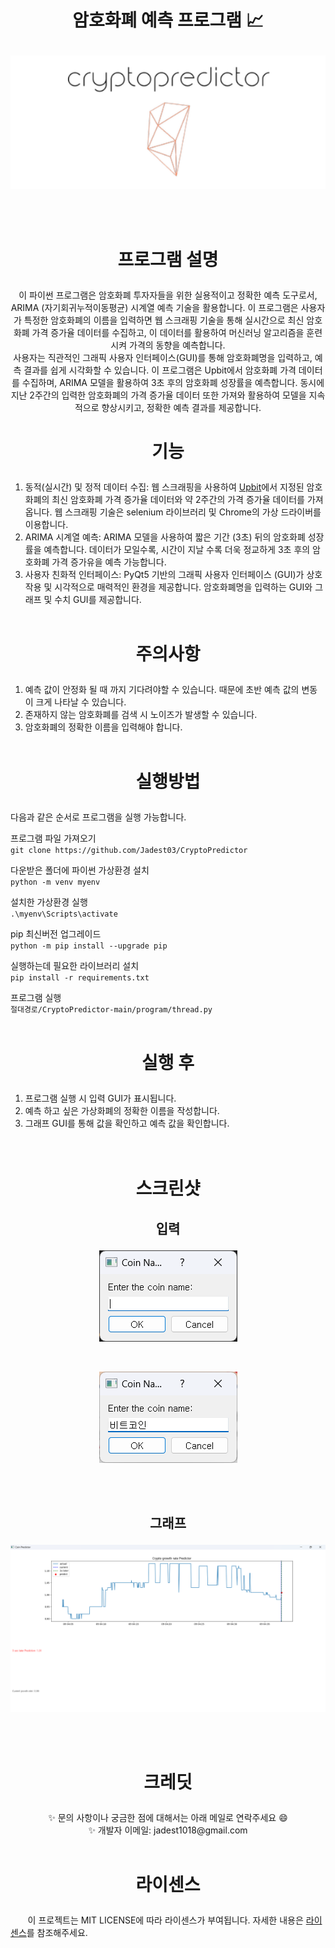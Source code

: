 # <p align="center">암호화폐 예측 프로그램 📈</p>

<p align="center">
  <img src="/imgs/logo.png" alt="logo">
</p>
<br/><br/>

# <p align="center">프로그램 설명</p>

<p align="center">
  이 파이썬 프로그램은 암호화폐 투자자들을 위한 실용적이고 정확한 예측 도구로서, ARIMA (자기회귀누적이동평균) 시계열 예측 기술을 활용합니다. 이 프로그램은 사용자가 특정한 암호화폐의 이름을 입력하면 웹 스크래핑 기술을 통해 실시간으로 최신 암호화폐 가격 증가율 데이터를 수집하고, 이 데이터를 활용하여 머신러닝 알고리즘을 훈련시켜 가격의 동향을 예측합니다.
  <br/>
  사용자는 직관적인 그래픽 사용자 인터페이스(GUI)를 통해 암호화폐명을 입력하고, 예측 결과를 쉽게 시각화할 수 있습니다. 이 프로그램은 Upbit에서 암호화폐 가격 데이터를 수집하며, ARIMA 모델을 활용하여 3초 후의 암호화폐 성장률을 예측합니다. 동시에 지난 2주간의 입력한 암호화폐의 가격 증가율 데이터 또한 가져와 활용하여 모델을 지속적으로 향상시키고, 정확한 예측 결과를 제공합니다.
</p>

# <p align="center">기능</p>

1. 동적(실시간) 및 정적 데이터 수집: 웹 스크래핑을 사용하여 [Upbit](https://upbit.com/home, "upbit link")에서 지정된 암호화폐의 최신 암호화폐 가격 증가율 데이터와 약 2주간의 가격 증가율 데이터를 가져옵니다. 웹 스크래핑 기술은 selenium 라이브러리 및 Chrome의 가상 드라이버를 이용합니다.
2. ARIMA 시계열 예측: ARIMA 모델을 사용하여 짧은 기간 (3초) 뒤의 암호화폐 성장률을 예측합니다. 데이터가 모일수록, 시간이 지날 수록 더욱 정교하게 3초 후의 암호화폐 가격 증가유을 예측 가능합니다.
3. 사용자 친화적 인터페이스: PyQt5 기반의 그래픽 사용자 인터페이스 (GUI)가 상호 작용 및 시각적으로 매력적인 환경을 제공합니다. 암호화폐명을 입력하는 GUI와 그래프 및 수치 GUI를 제공합니다.
   <br/><br/>

# <p align="center">주의사항</p>

1. 예측 값이 안정화 될 때 까지 기다려야할 수 있습니다. 때문에 초반 예측 값의 변동이 크게 나타날 수 있습니다.
2. 존재하지 않는 암호화폐를 검색 시 노이즈가 발생할 수 있습니다.
3. 암호화폐의 정확한 이름을 입력해야 합니다.
   <br/><br/>

# <p align="center">실행방법</p>

다음과 같은 순서로 프로그램을 실행 가능합니다.

프로그램 파일 가져오기<br/>
`git clone https://github.com/Jadest03/CryptoPredictor`

다운받은 폴더에 파이썬 가상환경 설치<br/>
`python -m venv myenv`

설치한 가상환경 실행<br/>
`.\myenv\Scripts\activate`

pip 최신버전 업그레이드<br/>
`python -m pip install --upgrade pip`

실행하는데 필요한 라이브러리 설치<br/>
`pip install -r requirements.txt`

프로그램 실행<br/>
`절대경로/CryptoPredictor-main/program/thread.py`
<br/><br/>

# <p align="center">실행 후</p>

1. 프로그램 실행 시 입력 GUI가 표시됩니다. </br>
2. 예측 하고 싶은 가상화폐의 정확한 이름을 작성합니다. </br>
3. 그래프 GUI를 통해 값을 확인하고 예측 값을 확인합니다. </br>
   <br/><br/>

# <p align="center">스크린샷</p>

## <p align="center">입력</p>

<p align="center">
  <img src="/imgs/input1.png" alt="input">
</p>
<br/>
<p align="center">
  <img src="/imgs/input2.png" alt="input">
</p>
<br/><br/>

## <p align="center">그래프</p>

<p align="center">
  <img src="/imgs/graph1.png" alt="graph">
</p>

<br/><br/>

# <p align="center">크레딧</p>

<p align="center">✨ 문의 사항이나 궁금한 점에 대해서는 아래 메일로 연락주세요 😄<br/>
    ✨ 개발자 이메일: jadest1018@gmail.com
    <br/><br/>
</p>

# <p align="center">라이센스</p>

&nbsp;&nbsp;&nbsp;&nbsp;&nbsp;&nbsp;&nbsp;이 프로젝트는 MIT LICENSE에 따라 라이센스가 부여됩니다. 자세한 내용은 [라이센스](LICENSE.md)를 참조해주세요. <br/><br/><br/>
